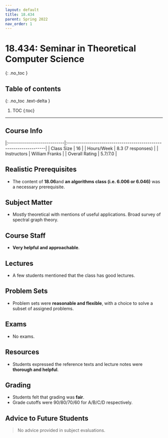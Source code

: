 ```yaml
---
layout: default
title: 18.434
parent: Spring 2022
nav_order: 1
---
```


# 18.434: Seminar in Theoretical Computer Science
{: .no_toc }

## Table of contents
{: .no_toc .text-delta }

1. TOC
{:toc}

---

## Course Info

|:----------------------------|:-------------------------------------------------------------------|
| Class Size    		| 16                                                            		|
| Hours/Week        	| 8.3 (7 responses)                                          	| 
| Instructors         	| William Franks					|
| Overall Rating	| 5.7/7.0						|

## Realistic Prerequisites
* The content of **18.06**and **an algorithms class (i.e. 6.006 or 6.046)** was a necessary prerequisite. 

## Subject Matter
* Mostly theoretical with mentions of useful applications. Broad survey of spectral graph theory.

## Course Staff
* **Very helpful and approachable**. 

## Lectures
* A few students mentioned that the class has good lectures.

## Problem Sets
* Problem sets were **reasonable and flexible**, with a choice to solve a subset of assigned problems.

## Exams
* No exams.

## Resources
* Students expressed the reference texts and lecture notes were **thorough and helpful**. 

## Grading
* Students felt that grading was **fair**.
* Grade cutoffs were 90/80/70/60 for A/B/C/D respectively.

## Advice to Future Students
> No advice provided in subject evaluations. 

